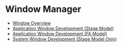 # Window Manager

- [Window Overview](window-overview.md)
- [Application Window Development (Stage Model)](application-window-stage.md)
- [Application Window Development (FA Model)](application-window-fa.md)
- [System Window Development (Stage Model Only)](system-window-stage.md)
